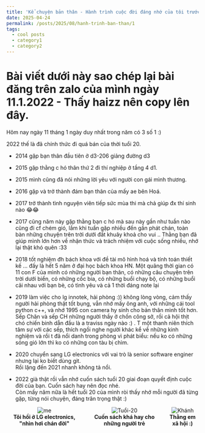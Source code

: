 ```yaml
---
title: 'Kể chuyện bản thân - Hành trình cuộc đời đáng nhớ của tôi trước năm 2022'
date: 2025-04-24
permalink: /posts/2025/08/hanh-trinh-ban-than/1
tags:
  - cool posts
  - category1
  - category2
---
```

# Bài viết dưới này sao chép lại bài đăng trên zalo của mình ngày 11.1.2022 - Thấy haizz nên copy lên đây.

Hôm nay ngày 11 tháng 1 ngày duy nhất trong năm có 3 số 1 :)

2022 thế là đã chính thức đi quá bán của thời tuổi 20.

- 2014 gặp bạn thân đầu tiên ở d3-206 giảng đường d3  
- 2015 gặp thằng c hó thân thứ 2 đi thí nghiệp ở tầng 4 d1.  
- 2015 mình cũng đã nói những lời yêu với người con gái mình thương.  
- 2016 gặp và trở thành đám bạn thân của mấy ae bên Hoá.  
- 2017 trở thành tình nguyện viên tiếp sức mùa thi mà chả giúp đx thí sinh nào 😂😂  

- 2017 cũng năm này gặp thằng bạn c hó mà sau này gần như tuần nào cũng đi cf chém gió, lắm khi tuần gặp nhiều đến gần phát chán, toàn bàn những chuyện trên trời dưới đất khuây khoả cho vui .. Thằng bạn đã giúp mình lớn hơn về nhận thức và trách nhiệm với cuộc sống nhiều, nhớ lại thật khó quên :33  

- 2018 tốt nghiệm đh bách khoa với đề tài mô hình hoá và tính toán thiết kế … đấy là hết 5 năm ở đại học bách khoa HN. Một quãng thời gian có 11 con F  của mình có những người bạn thân, có những câu chuyện trên trời dưới biển, có những cốc bia, có những buổi chạy bộ, có những buổi cãi nhau với bạn bè, có tình yêu và cả 1 thời đáng note lại  

- 2019 làm việc cho lg innotek, hải phòng :)) không lòng vòng, cảm thấy người hải phòng thật tốt bụng, vẫn nhớ mấy ông anh, với những cái tool python c++, và nhớ 1995 con camera hy sinh cho bản thân mình tốt hơn. Sếp Chăn và sếp CH những người thầy ở chốn công sở, rồi cả hội thịt chó chiến binh dẫn đầu là a traviss ngày nào :) . T một thanh niên thích tâm sự với các sếp, thích ngồi nghe người khác kể về những kinh nghiệm và rồi t đã nổi danh trong phòng vì phát biểu: nếu ko có những sóng gió lớn thì ko có những con tàu bị chìm.  

- 2020 chuyển sang LG electronics với vai trò là senior software enginer nhưng lại ko biết dùng git.  
Rồi lặng đến 2021 nhanh không tả nổi.  
- 2022 già thật rồi vẫn nhớ cuốn sách tuổi 20 giai đoạn quyết định cuộc đời của bạn. Cuốn sách hay nên đọc nhé.  
Còn mấy năm nữa là hết tuổi 20 của mình ròi thấy nhớ mỗi người đã từng gặp, từng nói chuyện, đáng trân trọng thật :)  


<div style="display: flex; justify-content: center; gap: 20px;">

  <div style="text-align: center;">
    <img src="{{ site.baseurl }}/images/blog_images/hanh-trinh-dang-nho/me.jpeg" alt="me" style="max-width: 200px;">
    <br>
    <strong>Tôi hồi ở LG electronics, "nhìn hơi chán đời"</strong>
  </div>

  <div style="text-align: center;">
    <img src="{{ site.baseurl }}/images/blog_images/hanh-trinh-dang-nho/sach.jpeg" alt="Tuổi-20" style="max-width: 200px;">
    <br>
    <strong>Cuốn sách khá hay cho những người trẻ</strong>
  </div>

  <div style="text-align: center;">
    <img src="{{ site.baseurl }}/images/blog_images/hanh-trinh-dang-nho/khanh.jpeg" alt="Khánh" style="max-width: 200px;">
    <br>
    <strong>Thằng em xã hội :)</strong>
  </div>

</div>
